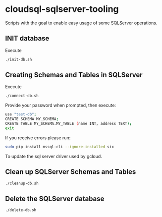 # cloudsql-sqlserver-tooling

Scripts with the goal to enable easy usage of some SQLServer operations.

## INIT database
Execute
```bash
./init-db.sh
```

## Creating Schemas and Tables in SQLServer
Execute
```bash
./connect-db.sh
```
Provide your password when prompted, then execute:
```bash
use "test-db";
CREATE SCHEMA MY_SCHEMA;
CREATE TABLE MY_SCHEMA.MY_TABLE (name INT, address TEXT);
exit
```
If you receive errors please run:
```bash
sudo pip install mssql-cli --ignore-installed six
```
To update the sql server driver used by gcloud.

## Clean up SQLServer Schemas and Tables
```bash
./cleanup-db.sh
```

## Delete the SQLServer database
```bash
./delete-db.sh
```

